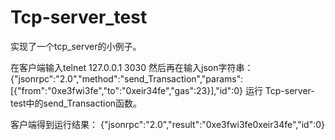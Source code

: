 # Tcp-server_test
实现了一个tcp_server的小例子。

在客户端输入telnet 127.0.0.1 3030
然后再在输入json字符串：{"jsonrpc":"2.0","method":"send_Transaction","params":[{"from":"0xe3fwi3fe","to":"0xeir34fe","gas":23}],"id":0}
运行 Tcp-server-test中的send_Transaction函数。

客户端得到运行结果：
{"jsonrpc":"2.0","result":"0xe3fwi3fe0xeir34fe","id":0}
